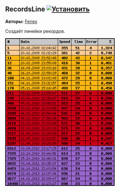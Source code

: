 ## RecordsLine [![Установить](http://s43.radikal.ru/i101/1406/15/25aa0cc99cf2.png)](https://github.com/voidmain02/KgScripts/raw/master/scripts/RecordsLine.user.js)
**Авторы:** [Fenex](http://klavogonki.ru/u/#/82885/)

Создаёт линейки рекордов.

![Пример линейки рекордов](img/RecordLine_example.png "Пример линейки рекордов")

